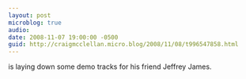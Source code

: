 ```yaml
---
layout: post
microblog: true
audio: 
date: 2008-11-07 19:00:00 -0500
guid: http://craigmcclellan.micro.blog/2008/11/08/t996547858.html
---
```

is laying down some demo tracks for his friend Jeffrey James.

